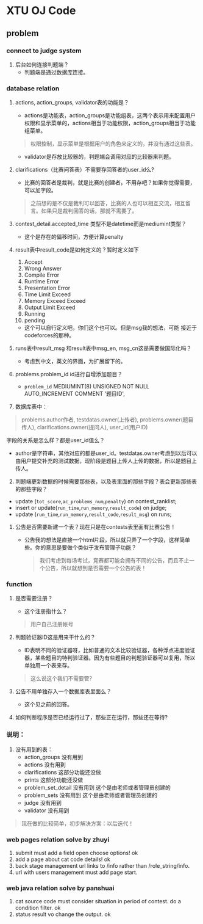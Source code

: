 # XTU OJ Code
## problem 
### connect to judge system
 1. 后台如何连接判题端？
    * 判题端是通过数据库连接。

### database relation
1.  actions, action_groups, validator表的功能是？
    * actions是功能表，action_groups是功能组表，这两个表示用来配置用户权限和显示菜单的，actions相当于功能权限，action_groups相当于功能组菜单。
     > 权限控制，显示菜单是根据用户的角色来定义的，并没有通过这些表。

    * validator是存放比较器的，判题端会调用对应的比较器来判题。
2.  clarifications（比赛问答表）不需要存回答者的user_id么?
    * 比赛的回答者是裁判，就是比赛的创建者，不用存吧？如果你觉得需要，可以加字段。
    > 之前想的是不仅是裁判可以回答，比赛的人也可以相互交流，相互留言。如果只是裁判回答的话，那就不需要了。
3.  contest_detail.accepted_time 类型不是datetime而是mediumint类型？
    * 这个是存在的偏移时间，方便计算penalty

4.  result表中result_code是如何定义的？暂时定义如下
    1. Accept
    2. Wrong Answer
    3. Compile Error
    4. Runtime Error
    5. Presentation Error
    6. Time Limit Exceed
    7. Memory Exceed Exceed
    8. Output Limit Exceed
    9. Running
    10. pending

    * 这个可以自行定义吧，你们这个也可以。但是msg我的想法，可能 接近于codeforces的那种。

5.  runs表中result_msg 和result表中msg_en, msg_cn这是需要做国际化吗？

    * 考虑到中文，英文的界面，为扩展留下的。

6.  problems.problem_id id进行自增添加题目？

    *  `problem_id` MEDIUMINT(8) UNSIGNED NOT NULL AUTO_INCREMENT COMMENT '题目ID',

7.  数据库表中：
> problems.author作者,
> testdatas.owner(上传者),
> problems.owner(题目传人),
> clarifications.owner(提问人),
> user_id(用户ID)

字段的关系是怎么样？都是user_id值么？
* author是字符串，其他对应的都是user_id。testdatas.owner考虑到以后可以由用户提交补充的测试数据，现阶段是题目上传人上传的数据，所以是题目上传人。

2. 判题端更新数据的时候需要那些表，以及表里面的那些字段？表会更新那些表的那些字段？
* update (`tot_score`,`ac_problems_num`,`penalty`) on contest_ranklist;
* insert or update(`run_time`,`run_memory`,`result_code`) on judge;
* update (`run_time`,`run_memory`,`result_code`,`result_msg`) on runs;


1. 公告是否需要新建一个表？现在只是在contests表里面有比赛公告！
   * 公告我的想法是直接一个html片段，所以就只弄了一个字段，这样简单些。你的意思是要做个类似于发布管理子功能？

     > 我们考虑到每场考试，竞赛都可能会拥有不同的公告，而且不止一个公告，所以就想到是否需要一个公告的表！


### function
1.  是否需要注册？
    * 这个注册指什么？
     > 用户自己注册帐号

2.  判题验证器ID这是用来干什么的？
    * ID表明不同的验证器呀，比如普通的文本比较验证器，各种浮点进度验证器，某些题目的特判验证器。因为有些题目的判题验证器可以复用，所以单独用一个表来存。
     > 这么说这个我们不需要管?

3.  公告不用单独存入一个数据库表里面么？
    * 这个见之前的回答。

4.  如何判断程序是否已经运行过了，那些正在运行，那些还在等待?

### 说明：
1.  没有用到的表：
    * action_groups 没有用到
    * actions 没有用到
    * clarifications 这部分功能还没做
    * prints 这部分功能还没做
    * problem_set_detail 没有用到 这个是由老师或者管理员创建的 
    * problem_sets 没有用到 这个是由老师或者管理员创建的 
    * judge 没有用到
    * validator 没有用到

> 现在做的比较简单，初步解决方案：以后迭代！

### web pages relation solve by zhuyi
1. submit must add a field open choose options! ok
2. add a page about cat code details! ok
3. back stage management url links to /info rather than /role_string/info.
4. url with users management must add page start. 

### web java relation solve by panshuai
1. cat source code must consider situation in period of contest. do a condition filter. ok
2. status result vo change the output. ok

